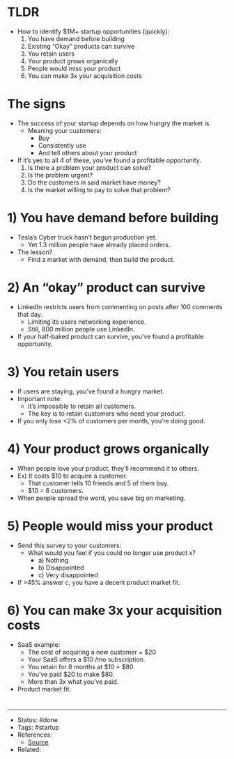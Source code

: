 # TLDR
- How to identify $1M+ startup opportunities (quickly):
	1. You have demand before building
	2. Existing “Okay” products can survive
	3. You retain users
	4. Your product grows organically
	5. People would miss your product
	6. You can make 3x your acquisition costs

# The signs
- The success of your startup depends on how hungry the market is.
	- Meaning your customers:
		- Buy
		- Consistently use
		- And tell others about your product
- If it’s yes to all 4 of these, you’ve found a profitable opportunity.
	1. Is there a problem your product can solve?
	2. Is the problem urgent?
	3. Do the customers in said market have money?
	4. Is the market willing to pay to solve that problem?

# 1) You have demand before building
- Tesla’s Cyber truck hasn’t begun production yet.
	- Yet 1.3 million people have already placed orders.
- The lesson?
	- Find a market with demand, then build the product.

# 2) An “okay” product can survive
- LinkedIn restricts users from commenting on posts after 100 comments that day.
	- Limiting its users networking experience.
	- Still, 800 million people use LinkedIn.
- If your half-baked product can survive, you’ve found a profitable opportunity.

# 3) You retain users
- If users are staying, you’ve found a hungry market.
- Important note:
	- It’s impossible to retain all customers.
	- The key is to retain customers who need your product.
- If you only lose <2% of customers per month, you’re doing good.

# 4) Your product grows organically
- When people love your product, they’ll recommend it to others.
- Ex) It costs $10 to acquire a customer.
	- That customer tells 10 friends and 5 of them buy.
	- $10 = 6 customers.
- When people spread the word, you save big on marketing.

# 5) People would miss your product
- Send this survey to your customers:
	- What would you feel if you could no longer use product x?
		- a) Nothing
		- b) Disappointed
		- c) Very disappointed
- If >45% answer c, you have a decent product market fit.

# 6) You can make 3x your acquisition costs
- SaaS example:
	- The cost of acquiring a new customer = $20
	- Your SaaS offers a $10 /mo subscription.
	- You retain for 8 months at $10 = $80
	- You’ve paid $20 to make $80.
	- More than 3x what you’ve paid.
- Product market fit.

#
---
- Status: #done
- Tags: #startup
- References:
	- [Source](https://twitter.com/jspeiser/status/1599040795067170816)
- Related:
